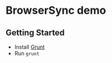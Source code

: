 # BrowserSync demo

## Getting Started

* Install [Grunt](http://gruntjs.com/getting-started)
* Run `grunt`